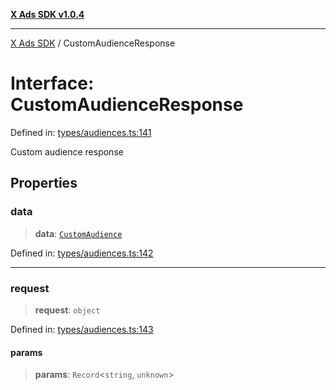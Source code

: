 [**X Ads SDK v1.0.4**](../README.md)

***

[X Ads SDK](../globals.md) / CustomAudienceResponse

# Interface: CustomAudienceResponse

Defined in: [types/audiences.ts:141](https://github.com/kage1020/x-ads-sdk/blob/main/src/types/audiences.ts#L141)

Custom audience response

## Properties

### data

> **data**: [`CustomAudience`](CustomAudience.md)

Defined in: [types/audiences.ts:142](https://github.com/kage1020/x-ads-sdk/blob/main/src/types/audiences.ts#L142)

***

### request

> **request**: `object`

Defined in: [types/audiences.ts:143](https://github.com/kage1020/x-ads-sdk/blob/main/src/types/audiences.ts#L143)

#### params

> **params**: `Record`\<`string`, `unknown`\>
